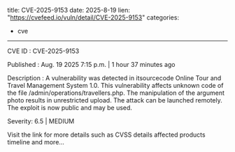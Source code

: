  
title: CVE-2025-9153
date: 2025-8-19
lien: "https://cvefeed.io/vuln/detail/CVE-2025-9153"
categories:
  - cve
---

CVE ID : CVE-2025-9153

Published :  Aug. 19
2025
7:15 p.m. | 1 hour
37 minutes ago

Description : A vulnerability was detected in itsourcecode Online Tour and Travel Management System 1.0. This vulnerability affects unknown code of the file /admin/operations/travellers.php. The manipulation of the argument photo results in unrestricted upload. The attack can be launched remotely. The exploit is now public and may be used.

Severity: 6.5 | MEDIUM

Visit the link for more details
such as CVSS details
affected products
timeline
and more...
